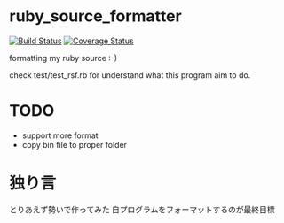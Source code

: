 ruby_source_formatter
=====================

[![Build Status](https://travis-ci.org/pacojp/ruby_source_formatter.png?branch=master)](https://travis-ci.org/pacojp/ruby_source_formatter)
[![Coverage Status](https://coveralls.io/repos/pacojp/ruby_source_formatter/badge.png?branch=master)](https://coveralls.io/r/pacojp/ruby_source_formatter)


formatting my ruby source :-)

check test/test_rsf.rb for understand what this program aim to do.

# TODO

* support more format
* copy bin file to proper folder

# 独り言

とりあえず勢いで作ってみた
自プログラムをフォーマットするのが最終目標

